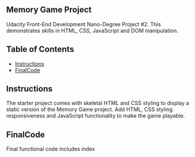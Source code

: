 ## Memory Game Project

Udacity Front-End Development Nano-Degree Project #2. This demonstrates skills in HTML, CSS, JavaScript and DOM manipulation.

## Table of Contents

* [Instructions](#instructions)
* [FinalCode](#finalcode)

## Instructions

The starter project comes with skeletal HTML and CSS styling to display a static version of the Memory Game project.
Add HTML, CSS styling responsiveness and JavaScript functionality to make the game playable.


## FinalCode

Final functional code includes
	index
